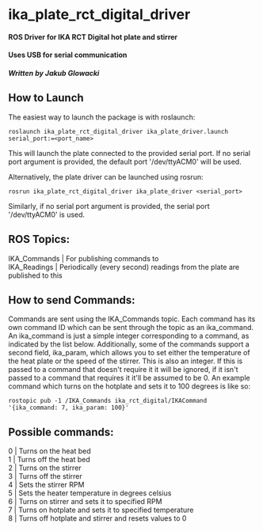 # ika_plate_rct_digital_driver
#### ROS Driver for IKA RCT Digital hot plate and stirrer
#### Uses USB for serial communication
##### Written by Jakub Glowacki

## How to Launch
The easiest way to launch the package is with roslaunch:
```
roslaunch ika_plate_rct_digital_driver ika_plate_driver.launch serial_port:=<port_name>
```
This will launch the plate connected to the provided serial port. If no serial port argument is provided, the default port '/dev/ttyACM0' will be used.

Alternatively, the plate driver can be launched using rosrun:
```
rosrun ika_plate_rct_digital_driver ika_plate_driver <serial_port>
```
Similarly, if no serial port argument is provided, the serial port '/dev/ttyACM0' is used.

## ROS Topics:
IKA_Commands | For publishing commands to\
IKA_Readings | Periodically (every second) readings from the plate are published to this

## How to send Commands:
Commands are sent using the IKA_Commands topic. Each command has its own command ID which can be sent through the topic as an ika_command. An ika_command is just a simple integer corresponding to a command, as indicated by the list below. Additionally, some of the commands support a second field, ika_param, which allows you to set either the temperature of the heat plate or the speed of the stirrer. This is also an integer. If this is passed to a command that doesn't require it it will be ignored, if it isn't passed to a command that requires it it'll be assumed to be 0. An example command which turns on the hotplate and sets it to 100 degrees is like so:
```
rostopic pub -1 /IKA_Commands ika_rct_digital/IKACommand '{ika_command: 7, ika_param: 100}' 

```

## Possible commands:
0 | Turns on the heat bed \
1 | Turns off the heat bed\
2 | Turns on the stirrer\
3 | Turns off the stirrer\
4 | Sets the stirrer RPM\
5 | Sets the heater temperature in degrees celsius\
6 | Turns on stirrer and sets it to specified RPM\
7 | Turns on hotplate and sets it to specified temperature \
8 | Turns off hotplate and stirrer and resets values to 0


